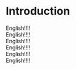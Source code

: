 # Introduction

English!!!!<br>
English!!!!<br>
English!!!!<br>
English!!!!<br>
English!!!!<br>
English!!!!<br>